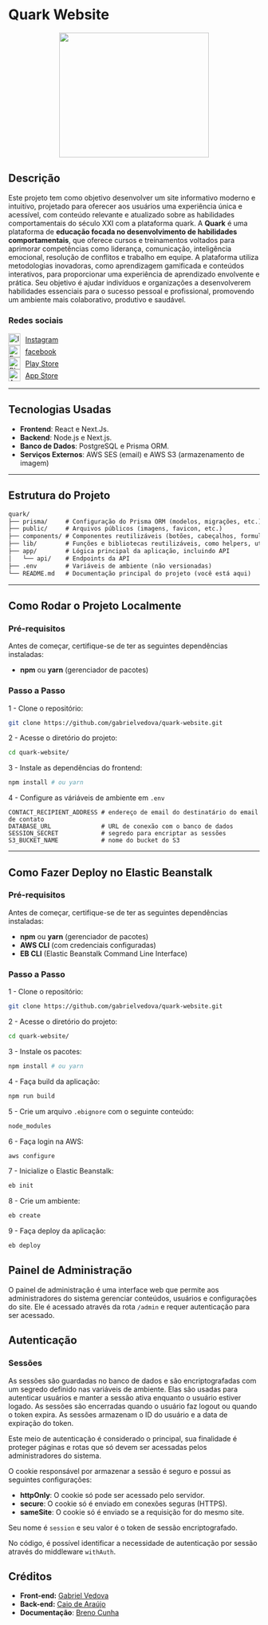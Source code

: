 # Quark Website

<div style="display: flex; justify-content: center">
<img src="https://th.bing.com/th/id/OIP.nX3dNvxHPZFMwSWmjIKMdAHaHa?rs=1&pid=ImgDetMain" width="300" height="250">
</div>

## Descrição

Este projeto tem como objetivo desenvolver um site informativo moderno e intuitivo, projetado para oferecer aos usuários uma experiência única e acessível, com conteúdo relevante e atualizado sobre as habilidades comportamentais do século XXI com a plataforma quark. A **Quark** é uma plataforma de **educação focada no desenvolvimento de habilidades comportamentais**, que oferece cursos e treinamentos voltados para aprimorar competências como liderança, comunicação, inteligência emocional, resolução de conflitos e trabalho em equipe. A plataforma utiliza metodologias inovadoras, como aprendizagem gamificada e conteúdos interativos, para proporcionar uma experiência de aprendizado envolvente e prática. Seu objetivo é ajudar indivíduos e organizações a desenvolverem habilidades essenciais para o sucesso pessoal e profissional, promovendo um ambiente mais colaborativo, produtivo e saudável.

### Redes sociais

<div style="display: flex; align-items: center;">
  <img src="https://upload.wikimedia.org/wikipedia/commons/a/a5/Instagram_icon.png" alt="Instagram" style="margin-right: 10px; width: 24px; height: 24px;">
  <a href="https://instagram.com/edu.quark">Instagram</a>

</div>
<div style="display: flex; align-items: center;">
  <img src="https://upload.wikimedia.org/wikipedia/commons/5/51/Facebook_f_logo_%282019%29.svg" alt="Facebook" style="margin-right: 10px; width: 24px; height: 24px;">
  <a href="https://facebook.com/edu.quarkk">facebook</a>
</div>

<div style="display: flex; align-items: center;">
  <img src="https://img.icons8.com/fluency/100/google-play-store-new.png" alt="Play Store" style="margin-right: 10px; width: 24px; height: 24px;">
  <a href="https://play.google.com/store/apps/details?id=br.com.eduquark">Play Store</a>
</div>

<div style="display: flex; align-items: center;">
  <img src="https://img.icons8.com/ios-filled/24/apple-app-store--v2.png" alt="App Store" style="margin-right: 10px; width: 24px; height: 24px;">
  <a href="https://apps.apple.com/br/app/quark/id1610958564">App Store</a>
</div>

---

## Tecnologias Usadas

- **Frontend**: React e Next.Js.
- **Backend**: Node.js e Next.js.
- **Banco de Dados**: PostgreSQL e Prisma ORM.
- **Serviços Externos**: AWS SES (email) e AWS S3 (armazenamento de imagem)

---

## Estrutura do Projeto

```txt
quark/
├── prisma/     # Configuração do Prisma ORM (modelos, migrações, etc.)
├── public/     # Arquivos públicos (imagens, favicon, etc.)
├── components/ # Componentes reutilizáveis (botões, cabeçalhos, formulários, etc.)
├── lib/        # Funções e bibliotecas reutilizáveis, como helpers, utilitários
├── app/        # Lógica principal da aplicação, incluindo API
│   └── api/    # Endpoints da API
├── .env        # Variáveis de ambiente (não versionadas)
└── README.md   # Documentação principal do projeto (você está aqui)
```

---

## Como Rodar o Projeto Localmente

### Pré-requisitos

Antes de começar, certifique-se de ter as seguintes dependências instaladas:

- **npm** ou **yarn** (gerenciador de pacotes)

### Passo a Passo

1 - Clone o repositório:

```bash
git clone https://github.com/gabrielvedova/quark-website.git
```

2 - Acesse o diretório do projeto:

```bash
cd quark-website/
```

3 - Instale as dependências do frontend:

```bash
npm install # ou yarn
```

4 - Configure as váriáveis de ambiente em `.env`

```env
CONTACT_RECIPIENT_ADDRESS # endereço de email do destinatário do email de contato
DATABASE_URL              # URL de conexão com o banco de dados
SESSION_SECRET            # segredo para encriptar as sessões
S3_BUCKET_NAME            # nome do bucket do S3
```

---

## Como Fazer Deploy no Elastic Beanstalk

### Pré-requisitos

Antes de começar, certifique-se de ter as seguintes dependências instaladas:

- **npm** ou **yarn** (gerenciador de pacotes)
- **AWS CLI** (com credenciais configuradas)
- **EB CLI** (Elastic Beanstalk Command Line Interface)

### Passo a Passo

1 - Clone o repositório:

```bash
git clone https://github.com/gabrielvedova/quark-website.git
```

2 - Acesse o diretório do projeto: 

```bash
cd quark-website/
```

3 - Instale os pacotes:

```bash
npm install # ou yarn
```

4 - Faça build da aplicação:

```bash
npm run build
```

5 - Crie um arquivo `.ebignore` com o seguinte conteúdo:

```txt
node_modules
```

6 - Faça login na AWS:

```bash
aws configure
```

7 - Inicialize o Elastic Beanstalk:

```bash
eb init
```

8 - Crie um ambiente:

```bash
eb create
```

9 - Faça deploy da aplicação:

```bash
eb deploy
```

## Painel de Administração

O painel de administração é uma interface web que permite aos administradores do sistema gerenciar conteúdos, usuários e configurações do site. Ele é acessado através da rota `/admin` e requer autenticação para ser acessado.

## Autenticação

### Sessões

As sessões são guardadas no banco de dados e são encriptografadas com um segredo definido nas variáveis de ambiente. Elas são usadas para autenticar usuários e manter a sessão ativa enquanto o usuário estiver logado. As sessões são encerradas quando o usuário faz logout ou quando o token expira. As sessões armazenam o ID do usuário e a data de expiração do token.

Este meio de autenticação é considerado o principal, sua finalidade é proteger páginas e rotas que só devem ser acessadas pelos administradores do sistema.

O cookie responsável por armazenar a sessão é seguro e possui as seguintes configurações:

- **httpOnly**: O cookie só pode ser acessado pelo servidor.
- **secure**: O cookie só é enviado em conexões seguras (HTTPS).
- **sameSite**: O cookie só é enviado se a requisição for do mesmo site.

Seu nome é `session` e seu valor é o token de sessão encriptografado.

No código, é possível identificar a necessidade de autenticação por sessão através do middleware `withAuth`.

## Créditos

- **Front-end:** [Gabriel Vedova](https://linkedin.com/in/gabrielvedova)
- **Back-end:** [Caio de Araújo](https://linkedin.com/in/caiotdearaujo)
- **Documentação**: [Breno Cunha](https://www.linkedin.com/in/breno-cunha-2a49a9302?utm_source=share&utm_campaign=share_via&utm_content=profile&utm_medium=android_app)

